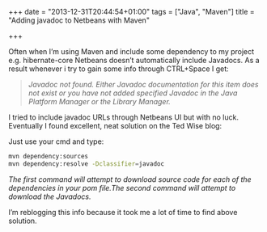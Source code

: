 +++
date = "2013-12-31T20:44:54+01:00"
tags = ["Java", "Maven"]
title = "Adding javadoc to Netbeans with Maven"

+++

Often when I’m using Maven and include some dependency to my project e.g. hibernate-core Netbeans doesn’t automatically include Javadocs. As a result whenever i try to gain some  info through CTRL+Space I get:

> *Javadoc not found. Either Javadoc documentation for this item does not exist or you have not added specified Javadoc in the Java Platform Manager or the Library Manager.*

I tried to include javadoc URLs through Netbeans UI but with no luck. Eventually I found excellent, neat solution on the  Ted Wise blog:

Just use your cmd and type:

```bash
mvn dependency:sources
mvn dependency:resolve -Dclassifier=javadoc
```

*The first command will attempt to download source code for each of the dependencies in your pom file.The second command will attempt to download the Javadocs.*

I’m reblogging this info because it took me a lot of time to find above solution.